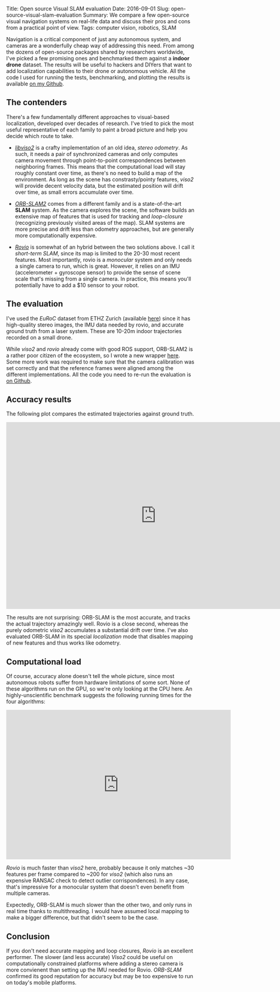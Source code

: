 Title: Open source Visual SLAM evaluation
Date: 2016-09-01
Slug: open-source-visual-slam-evaluation
Summary: We compare a few open-source visual navigation systems on real-life data and discuss their pros and cons from a practical point of view.
Tags: computer vision, robotics, SLAM

Navigation is a critical component of just any autonomous system, and cameras are a wonderfully cheap way of addressing this need. From among the dozens of open-source packages shared by researchers worldwide, I've picked a few promising ones and benchmarked them against a **indoor drone** dataset. The results will be useful to hackers and DIYers that want to add localization capabilities to their drone or autonomous vehicle. All the code I used for running the tests, benchmarking, and plotting the results is available [on my Github](https://github.com/nicolov/vslam_evaluation).

## The contenders

There's a few fundamentally different approaches to visual-based localization, developed over decades of research. I've tried to pick the most useful representative of each family to paint a broad picture and help you decide which route to take.

- [*libviso2*](http://www.cvlibs.net/software/libviso/) is a crafty implementation of an old idea, *stereo odometry*. As such, it needs a pair of synchronized cameras and only computes camera movement through point-to-point correspondences between neighboring frames. This means that the computational load will stay roughly constant over time, as there's no need to build a map of the environment. As long as the scene has constrasty/pointy features, *viso2* will provide decent velocity data, but the estimated position will drift over time, as small errors accumulate over time.

- [*ORB-SLAM2*](https://github.com/raulmur/ORB_SLAM2) comes from a different family and is a state-of-the-art **SLAM** system. As the camera explores the scene, the software builds an extensive map of features that is used for tracking and *loop-closure* (recognizing previously visited areas of the map). SLAM systems are more precise and drift less than odometry approaches, but are generally more computationally expensive.

- [*Rovio*](https://github.com/ethz-asl/rovio) is somewhat of an hybrid between the two solutions above. I call it *short-term SLAM*, since its map is limited to the 20-30 most recent features. Most importantly, rovio is a *monocular* system and only needs a single camera to run, which is great. However, it relies on an IMU (accelerometer + gyroscope sensor) to provide the sense of scene scale that's missing from a single camera. In practice, this means you'll potentially have to add a $10 sensor to your robot.

## The evaluation

I've used the *EuRoC* dataset from ETHZ Zurich (available [here](http://projects.asl.ethz.ch/datasets/doku.php?id=kmavvisualinertialdatasets)) since it has high-quality stereo images, the IMU data needed by rovio, and accurate ground truth from a laser system. These are 10-20m indoor trajectories recorded on a small drone.

While *viso2* and *rovio* already come with good ROS support, ORB-SLAM2 is a rather poor citizen of the ecosystem, so I wrote a new wrapper [here](). Some more work was required to make sure that the camera calibration was set correctly and that the reference frames were aligned among the different implementations. All the code you need to re-run the evaluation is [on Github](https://github.com/nicolov/vslam_evaluation).

## Accuracy results

The following plot compares the estimated trajectories against ground truth.

<iframe width="800" height="500" frameborder="0" scrolling="no" src="https://plot.ly/~nikoperugia/35.embed"></iframe>

The results are not surprising: ORB-SLAM is the most accurate, and tracks the actual trajectory amazingly well. Rovio is a close second, whereas the purely odometric *viso2* accumulates a substantial drift over time. I've also evaluated ORB-SLAM in its special *localization* mode that disables mapping of new features and thus works like odometry.

## Computational load

Of course, accuracy alone doesn't tell the whole picture, since most autonomous robots suffer from hardware limitations of some sort. None of these algorithms run on the GPU, so we're only looking at the CPU here. An highly-unscientific benchmark suggests the following running times for the four algorithms:

<iframe width="600" height="400" frameborder="0" scrolling="no" src="https://plot.ly/~nikoperugia/37.embed"></iframe>

*Rovio* is much faster than *viso2* here, probably because it only matches ~30 features per frame compared to ~200 for *viso2* (which also runs an expensive RANSAC check to detect outlier corrispondences). In any case, that's impressive for a monocular system that doesn't even benefit from multiple cameras.

Expectedly, ORB-SLAM is much slower than the other two, and only runs in real time thanks to multithreading. I would have assumed local mapping to make a bigger difference, but that didn't seem to be the case.

## Conclusion

If you don't need accurate mapping and loop closures, *Rovio* is an excellent performer. The slower (and less accurate) *Viso2* could be useful on computationally constrained platforms where adding a stereo camera is more convienent than setting up the IMU needed for Rovio. *ORB-SLAM* confirmed its good reputation for accuracy but may be too expensive to run on today's mobile platforms.